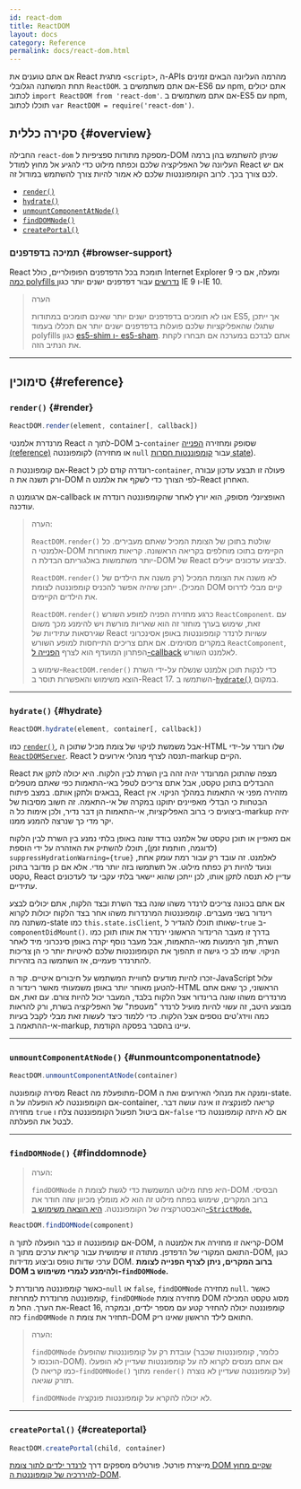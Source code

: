 ```yaml
---
id: react-dom
title: ReactDOM
layout: docs
category: Reference
permalink: docs/react-dom.html
---
```


אם אתם טוענים את React מתגית `<script>`, ה-APIs מהרמה העליונה הבאים זמינים תחת המשתנה הגלובלי `ReactDOM`. אם אתם משתמשים ב-ES6 עם npm, אתם יכולים לכתוב `import ReactDOM from 'react-dom'`. אם אתם משתמשים ב-ES5 עם npm, תוכלו לכתוב `var ReactDOM = require('react-dom')`.

## סקירה כללית {#overview}

החבילה `react-dom` מספקת מתודות ספציפיות ל-DOM שניתן להשתמש בהן ברמה העליונה של האפליקציה שלכם וכפתח מילוט כדי להגיע אל מחוץ למודל React אם יש לכם צורך בכך. לרוב הקומפוננטות שלכם לא אמור להיות צורך להשתמש במודול זה.

- [`render()`](#render)
- [`hydrate()`](#hydrate)
- [`unmountComponentAtNode()`](#unmountcomponentatnode)
- [`findDOMNode()`](#finddomnode)
- [`createPortal()`](#createportal)

### תמיכה בדפדפנים {#browser-support}

React תומכת בכל הדפדפנים הפופולריים, כולל Internet Explorer 9 ומעלה, אם כי [כמה polyfills נדרשים](/docs/javascript-environment-requirements.html) עבור דפדפנים ישנים יותר כגון IE 9 ו-IE 10.

> הערה
>
> אנו לא תומכים בדפדפנים ישנים יותר שאינם תומכים במתודות ES5, אך ייתכן שתגלו שהאפליקציות שלכם פועלות בדפדפנים ישנים יותר אם תכללו בעמוד polyfills כגון [es5-shim ו- es5-sham](https://github.com/es-shims/es5-shim). אתם לבדכם במערכה אם תבחרו לקחת את הנתיב הזה.

* * *

## סימוכין {#reference}

### `render()` {#render}

```javascript
ReactDOM.render(element, container[, callback])
```

מרנדרת אלמנטי React לתוך ה-DOM ב-`container` שסופק ומחזירה [הפנייה (reference)](/docs/more-about-refs.html) לקומפוננטה (או מחזירה `null` עבור [קומפוננטות חסרות state](/docs/components-and-props.html#functional-and-class-components)).

אם קומפוננטת ה-React רונדרה קודם לכן ל-`container`, פעולה זו תבצע עדכון עבורה ורק תשנה את ה-DOM לפי הצורך כדי לשקף את אלמנט ה-React האחרון.

אם ארגומנט ה-callback האופציונלי מסופק, הוא יורץ לאחר שהקומפוננטה רונדרה או עודכנה.



> הערה:
>
> `ReactDOM.render()` שולטת בתוכן של הצומת המכיל שאתם מעבירים. כל אלמנטי ה-DOM הקיימים בתוכו מוחלפים בקריאה הראשונה. קריאות מאוחרות יותר משתמשות באלגוריתם הבדלת ה-DOM של React לביצוע עדכונים יעילים.
>
> `ReactDOM.render()` לא משנה את הצומת המכיל (רק משנה את הילדים של המכיל). ייתכן שיהיה אפשר להכניס קומפוננטה לצומת DOM קיים מבלי לדרוס את הילדים הקיימים.
>
> `ReactDOM.render()` כרגע מחזירה הפניה למופע השורש `ReactComponent`. עם זאת, שימוש בערך מוחזר זה הוא שאריות מורשת
> ויש להימנע מכך משום שגירסאות עתידיות של React עשויות לרנדר קומפוננטות באופן אסינכרוני במקרים מסוימים. אם אתם צריכים התייחסות למופע השורש `ReactComponent`, הפתרון המועדף הוא לצרף
> [הפנייה ל-callback](/docs/more-about-refs.html#the-ref-callback-attribute) לאלמנט השורש.
>
> שימוש ב-`ReactDOM.render()` כדי לנקות תוכן אלמנט שנשלח על-ידי השרת הוצא משימוש והאפשרות תוסר ב-React 17. השתמשו ב-[`hydrate()`](#hydrate) במקום.

* * *

### `hydrate()` {#hydrate}

```javascript
ReactDOM.hydrate(element, container[, callback])
```

כמו [`render()`](#render), אבל משמשת לניקוי של צומת מכיל שתוכן ה-HTML שלו רונדר על-ידי [`ReactDOMServer`](/docs/react-dom-server.html). React תנסה לצרף מנהלי אירועים ל-markup הקיים.

React מצפה שהתוכן המרונדר יהיה זהה בין השרת לבין הלקוח. היא יכולה לתקן את ההבדלים בתוכן טקסט, אבל אתם צריכים לטפל באי-התאמות כפי שאתם מטפלים בבאגים ולתקן אותם. במצב פיתוח, React מזהירה מפני אי התאמות במהלך הניקוי. אין הבטחות כי הבדלי מאפיינים יתוקנו במקרה של אי-התאמה. זה חשוב מסיבות של ביצועים כי ברוב האפליקציות, אי-התאמות הן דבר נדיר, ולכן אימות כל ה-markup יהיה יקר מדי כך שנרצה להמנע ממנו.

אם מאפיין או תוכן טקסט של אלמנט בודד שונה באופן בלתי נמנע בין השרת לבין הלקוח (לדוגמה, חותמת זמן), תוכלו להשתיק את האזהרה על ידי הוספת `suppressHydrationWarning={true}` לאלמנט. זה עובד רק עבור רמת עומק אחת, ונועד להיות רק כפתח מילוט. אל תשתמשו בזה יותר מדי. אלא אם כן מדובר בתוכן טקסט, React עדיין לא תנסה לתקן אותו, לכן ייתכן שהוא יישאר בלתי עקבי עד לעדכונים עתידיים.

אם אתם בכוונה צריכים לרנדר משהו שונה בצד השרת ובצד הלקוח, אתם יכולים לבצע רינדור בשני מעברים. קומפוננטות המרנדרות משהו אחר בצד הלקוח יכולות לקרוא משתנה מה-state כמו `this.state.isClient`, שאותו תוכלו להגדיר ל-`true` ב-`componentDidMount()`. בדרך זו מעבר הרינדור הראשוני ירנדר את אותו תוכן כמו השרת, תוך הימנעות מאי-התאמות, אבל מעבר נוסף יקרה באופן סינכרוני מיד לאחר הניקוי. שימו לב כי גישה זו תהפוך את הקומפוננטות שלכם לאיטיות יותר כי הן צריכות להתרנדר פעמיים, אז השתמשו בה בזהירות.

זכרו להיות מודעים לחוויית המשתמש על חיבורים איטיים. קוד ה-JavaScript עלול להטען מאוחר יותר באופן משמעותי מאשר רינדור ה-HTML הראשוני, כך שאם אתם מרנדרים משהו שונה ברינדור אצל הלקוח בלבד, המעבר יכול להיות צורם. עם זאת, אם מבוצע היטב, זה עשוי להיות מועיל לרנדר "מעטפת" של האפליקציה בשרת, ורק להראות כמה ווידג'טים נוספים אצל הלקוח. כדי ללמוד כיצד לעשות זאת מבלי לקבל בעיות אי-ההתאמה ב-markup, עיינו בהסבר בפסקה הקודמת.

* * *

### `unmountComponentAtNode()` {#unmountcomponentatnode}

```javascript
ReactDOM.unmountComponentAtNode(container)
```

מסירה קומפונטה React מתופעלת מה-DOM ומנקה את מנהלי האירועים ואת ה-state. אם הקומפוננטה לא הופעלה על ה-container, קריאה לפונקציה זו אינה עושה דבר. מחזירה `true` אם ביטול תפעול הקומפוננטה צלח ו-`false` אם לא היתה קומפוננטה כדי לבטל את הפעלתה.

* * *

### `findDOMNode()` {#finddomnode}

> הערה:
>
> `findDOMNode` היא פתח מילוט המשמשת כדי לגשת לצומת ה-DOM הבסיסי. ברוב המקרים, שימוש בפתח מילוט זה הוא לא מומלץ מכיוון שזה חודר את האבסטרקציה של הקומפוננטה. [היא הוצאה משימוש ב-`StrictMode`.](/docs/strict-mode.html#warning-about-deprecated-finddomnode-usage)



```javascript
ReactDOM.findDOMNode(component)
```
אם קומפוננטה זו כבר הופעלה לתוך ה-DOM, קריאה זו מחזירה את אלמנטה ה-DOM התואם המקורי של הדפדפן. מתודה זו שימושית עבור קריאת ערכים מתוך ה-DOM, כגון ערכי שדות טופס וביצוע מדידות DOM. **ברוב המקרים, ניתן לצרף הפנייה לצומת DOM ולהימנע לגמרי משימוש ב-`findDOMNode`.**

כאשר קומפוננטה מרונדרת ל-`null` או `false`, `findDOMNode` מחזירה `null`. כאשר קומפוננטה מרונדרת למחרוזת, `findDOMNode` מחזירה צומת DOM מסוג טקסט המכילה את הערך. החל מ-React 16, קומפוננטה יכולה להחזיר קטע עם מספר ילדים, ובמקרה כזה `findDOMNode` תחזיר את צומת ה-DOM התואם לילד הראשון שאינו ריק.

> הערה:
>
> `findDOMNode` עובדת רק על קומפוננטות שהופעלו (כלומר, קומפוננטות שכבר הוכנסו ל-DOM). אם אתם מנסים לקרוא לה על קומפוננטות שעדיין לא הופעלו (כמו קריאה ל-`findDOMNode()` מתוך `render()` על קומפוננטה שעדיין לא נוצרה) תזרק שגיאה.
>
> `findDOMNode` לא יכולה להקרא על קומפוננטות פונקציה.

* * *

### `createPortal()` {#createportal}

```javascript
ReactDOM.createPortal(child, container)
```

מייצרת פורטל. פורטלים מספקים דרך [לרנדר ילדים לתוך צומת DOM שקיים מחוץ להיררכיה של קומפוננטת ה-DOM](/docs/portals.html).
